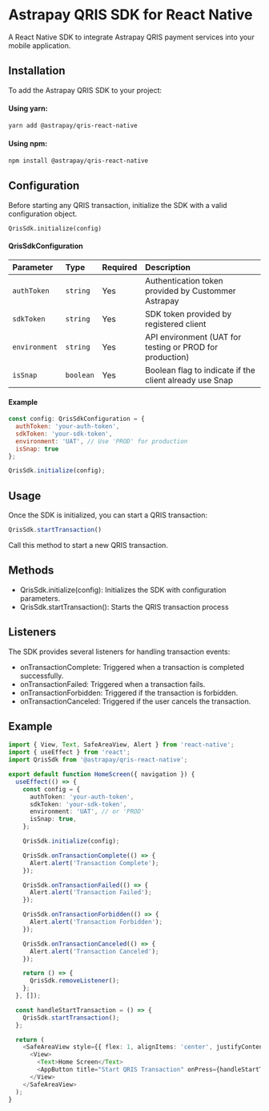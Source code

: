 
# Astrapay QRIS SDK for React Native

A React Native SDK to integrate Astrapay QRIS payment services into your mobile application.


## Installation

To add the Astrapay QRIS SDK to your project:

#### Using yarn:
```bash
yarn add @astrapay/qris-react-native
```

#### Using npm:
```bash
npm install @astrapay/qris-react-native
```
    
## Configuration
Before starting any QRIS transaction, initialize the SDK with a valid configuration object.
```
QrisSdk.initialize(config)
```
#### QrisSdkConfiguration

| Parameter     | Type     | Required     | Description|
| :--------     | :------- | :-------     | :----------|
| `authToken`   | `string` | Yes          | Authentication token provided by Custommer Astrapay |
| `sdkToken`   | `string` | Yes           | SDK token provided by registered client |
| `environment`   | `string` | Yes        | API environment (UAT for testing or PROD for production) |
| `isSnap`   | `boolean` | Yes        | Boolean flag to indicate if the client already use Snap |

#### Example
```javascript
const config: QrisSdkConfiguration = {
  authToken: 'your-auth-token',
  sdkToken: 'your-sdk-token',
  environment: 'UAT', // Use 'PROD' for production
  isSnap: true
};

QrisSdk.initialize(config);

```
## Usage
Once the SDK is initialized, you can start a QRIS transaction:

```javascript
QrisSdk.startTransaction()
```
Call this method to start a new QRIS transaction.

## Methods

* QrisSdk.initialize(config): Initializes the SDK with configuration parameters.
* QrisSdk.startTransaction(): Starts the QRIS transaction process

## Listeners
The SDK provides several listeners for handling transaction events:
* onTransactionComplete: Triggered when a transaction is completed successfully.
* onTransactionFailed: Triggered when a transaction fails.
* onTransactionForbidden: Triggered if the transaction is forbidden.
* onTransactionCanceled: Triggered if the user cancels the transaction.


## Example

```typescript
import { View, Text, SafeAreaView, Alert } from 'react-native';
import { useEffect } from 'react';
import QrisSdk from '@astrapay/qris-react-native';

export default function HomeScreen({ navigation }) {
  useEffect(() => {
    const config = {
      authToken: 'your-auth-token',
      sdkToken: 'your-sdk-token',
      environment: 'UAT', // or 'PROD'
      isSnap: true,
    };

    QrisSdk.initialize(config);

    QrisSdk.onTransactionComplete(() => {
      Alert.alert('Transaction Complete');
    });

    QrisSdk.onTransactionFailed(() => {
      Alert.alert('Transaction Failed');
    });

    QrisSdk.onTransactionForbidden(() => {
      Alert.alert('Transaction Forbidden');
    });

    QrisSdk.onTransactionCanceled(() => {
      Alert.alert('Transaction Canceled');
    });

    return () => {
      QrisSdk.removeListener();
    };
  }, []);

  const handleStartTransaction = () => {
    QrisSdk.startTransaction();
  };

  return (
    <SafeAreaView style={{ flex: 1, alignItems: 'center', justifyContent: 'center' }}>
      <View>
        <Text>Home Screen</Text>
        <AppButton title="Start QRIS Transaction" onPress={handleStartTransaction} />
      </View>
    </SafeAreaView>
  );
}

```
